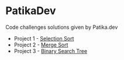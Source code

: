 # PatikaDev
Code challenges solutions given by Patika.dev

- Project 1 - [Selection Sort](https://github.com/fcesur/PatikaDev/blob/main/VeriYapilariAlgoritmalar/SelectionSortQuestion.md)
- Project 2 - [Merge Sort](https://github.com/fcesur/PatikaDev/blob/main/VeriYapilariAlgoritmalar/MergeSortQuestion.md)
- Project 3 - [Binary Search Tree](https://github.com/fcesur/PatikaDev/blob/main/VeriYapilariAlgoritmalar/BinarySearchTreeQuestion.md)

